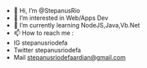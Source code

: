 - 👋 Hi, I’m @StepanusRio
- 👀 I’m interested in Web/Apps Dev
- 🌱 I’m currently learning NodeJS,Java,Vb.Net
- 📫 How to reach me :
- IG stepanusriodefa
- Twitter stepanusriodefa
- Mail stepanusriodefaardian@gmail.com

<!---
StepanusRio/StepanusRio is a ✨ special ✨ repository because its `README.md` (this file) appears on your GitHub profile.
You can click the Preview link to take a look at your changes.
--->
